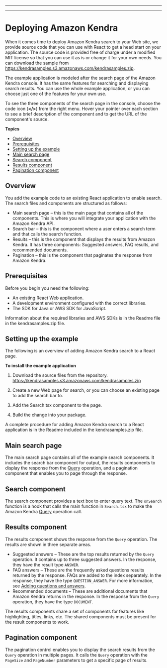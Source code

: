 --------

--------

# Deploying Amazon Kendra<a name="deploying"></a>

When it comes time to deploy Amazon Kendra search to your Web site, we provide source code that you can use with React to get a head start on your application\. The source code is provided free of charge under a modified MIT license so that you can use it as is or change it for your own needs\. You can download the sample from [https://kendrasamples\.s3\.amazonaws\.com/kendrasamples\.zip](https://kendrasamples.s3.amazonaws.com/kendrasamples.zip)\.

The example application is modeled after the search page of the Amazon Kendra console\. It has the same features for searching and displaying search results\. You can use the whole example application, or you can choose just one of the features for your own use\.

To see the three components of the search page in the console, choose the code icon \(**</>**\) from the right menu\. Hover your pointer over each section to see a brief description of the component and to get the URL of the component's source\.

**Topics**
+ [Overview](#example-overview)
+ [Prerequisites](#example-prereqs)
+ [Setting up the example](#example-install)
+ [Main search page](#main-component)
+ [Search component](#search-component)
+ [Results component](#results-component)
+ [Pagination component](#pagination-component)

## Overview<a name="example-overview"></a>

You add the example code to an existing React application to enable search\. The search files and components are structured as follows:
+ Main search page – this is the main page that contains all of the components\. This is where you will integrate your application with the Amazon Kendra API\.
+ Search bar – this is the component where a user enters a search term and that calls the search function\.
+ Results – this is the component that displays the results from Amazon Kendra\. It has three components: Suggested answers, FAQ results, and recommended documents\.
+ Pagination – this is the component that paginates the response from Amazon Kendra\.

## Prerequisites<a name="example-prereqs"></a>

Before you begin you need the following:
+ An existing React Web application\.
+ A development environment configured with the correct libraries\.
+ The SDK for Java or AWS SDK for JavaScript\.

Information about the required libraries and AWS SDKs is in the Readme file in the kendrasamples\.zip file\.

## Setting up the example<a name="example-install"></a>

The following is an overview of adding Amazon Kendra search to a React page\.

**To install the example application**

1. Download the source files from the repository\. [https://kendrasamples\.s3\.amazonaws\.com/kendrasamples\.zip](https://kendrasamples.s3.amazonaws.com/kendrasamples.zip)

1. Create a new Web page for search, or you can choose an existing page to add the search bar to\.

1. Add the Search\.tsx component to the page\.

1. Build the change into your package\.

A complete procedure for adding Amazon Kendra search to a React application is in the Readme included in the kendrasamples\.zip file\.

## Main search page<a name="main-component"></a>

The main search page contains all of the example search components\. It includes the search bar component for output, the results components to display the response from the [Query](API_Query.md) operation, and a pagination component that enables you to page through the response\.

## Search component<a name="search-component"></a>

The search component provides a text box to enter query text\. The `onSearch` function is a hook that calls the main function in `Search.tsx` to make the Amazon Kendra [Query](API_Query.md) operation call\.

## Results component<a name="results-component"></a>

The results component shows the response from the `Query` operation\. The results are shown in three separate areas\.
+ Suggested answers – These are the top results returned by the `Query` operation\. It contains up to three suggested answers\. In the response, they have the result type `ANSWER`\.
+ FAQ answers – These are the frequently asked questions results returned by the response\. FAQs are added to the index separately\. In the response, they have the type `QUESTION_ANSWER`\. For more information, see [Adding questions and answers](in-creating-faq.md)\. 
+ Recommended documents – These are additional documents that Amazon Kendra returns in the response\. In the response from the `Query` operation, they have the type `DOCUMENT`\.

The results components share a set of components for features like highlighting, titles, links, etc\. The shared components must be present for the result components to work\. 

## Pagination component<a name="pagination-component"></a>

The pagination control enables you to display the search results from the `Query` operation in multiple pages\. It calls the `Query` operation with the `PageSize` and `PageNumber` parameters to get a specific page of results\.